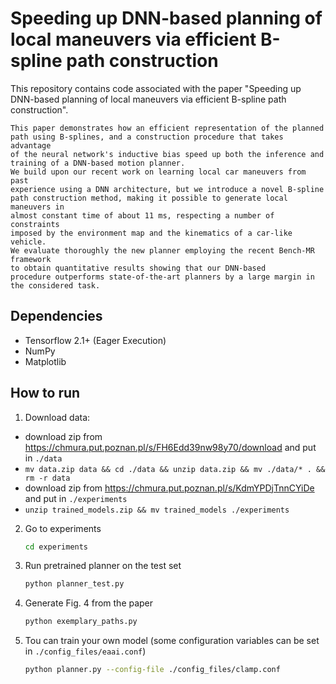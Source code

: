 # Speeding up DNN-based planning of local maneuvers via efficient B-spline path construction

This repository contains code associated with the paper "Speeding up DNN-based planning of local maneuvers via efficient B-spline path construction".

```
This paper demonstrates how an efficient representation of the planned
path using B-splines, and a construction procedure that takes advantage
of the neural network's inductive bias speed up both the inference and
training of a DNN-based motion planner.
We build upon our recent work on learning local car maneuvers from past
experience using a DNN architecture, but we introduce a novel B-spline
path construction method, making it possible to generate local maneuvers in
almost constant time of about 11 ms, respecting a number of constraints
imposed by the environment map and the kinematics of a car-like vehicle.
We evaluate thoroughly the new planner employing the recent Bench-MR framework 
to obtain quantitative results showing that our DNN-based
procedure outperforms state-of-the-art planners by a large margin in the considered task.
```

## Dependencies

* Tensorflow 2.1+ (Eager Execution)
* NumPy
* Matplotlib

## How to run

1. Download data:
- download zip from https://chmura.put.poznan.pl/s/FH6Edd39nw98y70/download and put in `./data`
- `mv data.zip data && cd ./data && unzip data.zip && mv ./data/* . && rm -r data`
- download zip from https://chmura.put.poznan.pl/s/KdmYPDjTnnCYiDe and put in `./experiments`
- `unzip trained_models.zip && mv trained_models ./experiments`

2. Go to experiments
    ```bash
    cd experiments
    ```
3. Run pretrained planner on the test set
    ```bash
    python planner_test.py
    ```
4. Generate Fig. 4 from the paper
    ```bash
    python exemplary_paths.py
    ```
5. Tou can train your own model (some configuration variables can be set in ```./config_files/eaai.conf```)
    ```bash
    python planner.py --config-file ./config_files/clamp.conf
    ```
